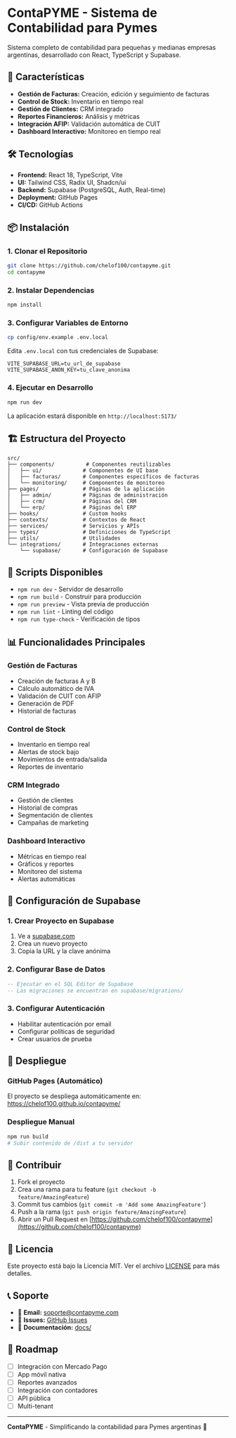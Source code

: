 # ContaPYME - Sistema de Contabilidad para Pymes

Sistema completo de contabilidad para pequeñas y medianas empresas argentinas, desarrollado con React, TypeScript y Supabase.

## 🚀 Características

- **Gestión de Facturas:** Creación, edición y seguimiento de facturas
- **Control de Stock:** Inventario en tiempo real
- **Gestión de Clientes:** CRM integrado
- **Reportes Financieros:** Análisis y métricas
- **Integración AFIP:** Validación automática de CUIT
- **Dashboard Interactivo:** Monitoreo en tiempo real

## 🛠️ Tecnologías

- **Frontend:** React 18, TypeScript, Vite
- **UI:** Tailwind CSS, Radix UI, Shadcn/ui
- **Backend:** Supabase (PostgreSQL, Auth, Real-time)
- **Deployment:** GitHub Pages
- **CI/CD:** GitHub Actions

## 📦 Instalación

### **1. Clonar el Repositorio**
```bash
git clone https://github.com/chelof100/contapyme.git
cd contapyme
```

### **2. Instalar Dependencias**
```bash
npm install
```

### **3. Configurar Variables de Entorno**
```bash
cp config/env.example .env.local
```

Edita `.env.local` con tus credenciales de Supabase:
```env
VITE_SUPABASE_URL=tu_url_de_supabase
VITE_SUPABASE_ANON_KEY=tu_clave_anonima
```

### **4. Ejecutar en Desarrollo**
```bash
npm run dev
```

La aplicación estará disponible en `http://localhost:5173/`

## 🏗️ Estructura del Proyecto

```
src/
├── components/          # Componentes reutilizables
│   ├── ui/             # Componentes de UI base
│   ├── facturas/       # Componentes específicos de facturas
│   └── monitoring/     # Componentes de monitoreo
├── pages/              # Páginas de la aplicación
│   ├── admin/          # Páginas de administración
│   ├── crm/            # Páginas del CRM
│   └── erp/            # Páginas del ERP
├── hooks/              # Custom hooks
├── contexts/           # Contextos de React
├── services/           # Servicios y APIs
├── types/              # Definiciones de TypeScript
├── utils/              # Utilidades
└── integrations/       # Integraciones externas
    └── supabase/       # Configuración de Supabase
```

## 🚀 Scripts Disponibles

- `npm run dev` - Servidor de desarrollo
- `npm run build` - Construir para producción
- `npm run preview` - Vista previa de producción
- `npm run lint` - Linting del código
- `npm run type-check` - Verificación de tipos

## 📊 Funcionalidades Principales

### **Gestión de Facturas**
- Creación de facturas A y B
- Cálculo automático de IVA
- Validación de CUIT con AFIP
- Generación de PDF
- Historial de facturas

### **Control de Stock**
- Inventario en tiempo real
- Alertas de stock bajo
- Movimientos de entrada/salida
- Reportes de inventario

### **CRM Integrado**
- Gestión de clientes
- Historial de compras
- Segmentación de clientes
- Campañas de marketing

### **Dashboard Interactivo**
- Métricas en tiempo real
- Gráficos y reportes
- Monitoreo del sistema
- Alertas automáticas

## 🔧 Configuración de Supabase

### **1. Crear Proyecto en Supabase**
1. Ve a [supabase.com](https://supabase.com)
2. Crea un nuevo proyecto
3. Copia la URL y la clave anónima

### **2. Configurar Base de Datos**
```sql
-- Ejecutar en el SQL Editor de Supabase
-- Las migraciones se encuentran en supabase/migrations/
```

### **3. Configurar Autenticación**
- Habilitar autenticación por email
- Configurar políticas de seguridad
- Crear usuarios de prueba

## 🚀 Despliegue

### **GitHub Pages (Automático)**
El proyecto se despliega automáticamente en:
https://chelof100.github.io/contapyme/

### **Despliegue Manual**
```bash
npm run build
# Subir contenido de /dist a tu servidor
```

## 🤝 Contribuir

1. Fork el proyecto
2. Crea una rama para tu feature (`git checkout -b feature/AmazingFeature`)
3. Commit tus cambios (`git commit -m 'Add some AmazingFeature'`)
4. Push a la rama (`git push origin feature/AmazingFeature`)
5. Abrir un Pull Request en [https://github.com/chelof100/contapyme](https://github.com/chelof100/contapyme)

## 📄 Licencia

Este proyecto está bajo la Licencia MIT. Ver el archivo [LICENSE](LICENSE) para más detalles.

## 📞 Soporte

- 📧 **Email:** soporte@contapyme.com
- 🐛 **Issues:** [GitHub Issues](https://github.com/chelof100/contapyme/issues)
- 📖 **Documentación:** [docs/](docs/)

## 🎯 Roadmap

- [ ] Integración con Mercado Pago
- [ ] App móvil nativa
- [ ] Reportes avanzados
- [ ] Integración con contadores
- [ ] API pública
- [ ] Multi-tenant

---

**ContaPYME** - Simplificando la contabilidad para Pymes argentinas 🚀

<!-- Trigger deploy workflow -->